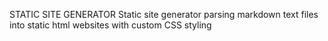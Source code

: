 STATIC SITE GENERATOR
Static site generator parsing markdown text files into static html websites with custom CSS styling
